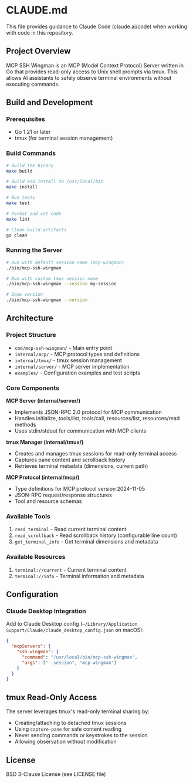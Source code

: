# CLAUDE.md

This file provides guidance to Claude Code (claude.ai/code) when working with code in this repository.

## Project Overview

MCP SSH Wingman is an MCP (Model Context Protocol) Server written in Go that provides read-only access to Unix shell prompts via tmux. This allows AI assistants to safely observe terminal environments without executing commands.

## Build and Development

### Prerequisites
- Go 1.21 or later
- tmux (for terminal session management)

### Build Commands
```bash
# Build the binary
make build

# Build and install to /usr/local/bin
make install

# Run tests
make test

# Format and vet code
make lint

# Clean build artifacts
go clean
```

### Running the Server
```bash
# Run with default session name (mcp-wingman)
./bin/mcp-ssh-wingman

# Run with custom tmux session name
./bin/mcp-ssh-wingman --session my-session

# Show version
./bin/mcp-ssh-wingman --version
```

## Architecture

### Project Structure
- `cmd/mcp-ssh-wingman/` - Main entry point
- `internal/mcp/` - MCP protocol types and definitions
- `internal/tmux/` - tmux session management
- `internal/server/` - MCP server implementation
- `examples/` - Configuration examples and test scripts

### Core Components

**MCP Server (internal/server/)**
- Implements JSON-RPC 2.0 protocol for MCP communication
- Handles initialize, tools/list, tools/call, resources/list, resources/read methods
- Uses stdin/stdout for communication with MCP clients

**tmux Manager (internal/tmux/)**
- Creates and manages tmux sessions for read-only terminal access
- Captures pane content and scrollback history
- Retrieves terminal metadata (dimensions, current path)

**MCP Protocol (internal/mcp/)**
- Type definitions for MCP protocol version 2024-11-05
- JSON-RPC request/response structures
- Tool and resource schemas

### Available Tools
1. `read_terminal` - Read current terminal content
2. `read_scrollback` - Read scrollback history (configurable line count)
3. `get_terminal_info` - Get terminal dimensions and metadata

### Available Resources
1. `terminal://current` - Current terminal content
2. `terminal://info` - Terminal information and metadata

## Configuration

### Claude Desktop Integration
Add to Claude Desktop config (`~/Library/Application Support/Claude/claude_desktop_config.json` on macOS):
```json
{
  "mcpServers": {
    "ssh-wingman": {
      "command": "/usr/local/bin/mcp-ssh-wingman",
      "args": ["--session", "mcp-wingman"]
    }
  }
}
```

## tmux Read-Only Access

The server leverages tmux's read-only terminal sharing by:
- Creating/attaching to detached tmux sessions
- Using `capture-pane` for safe content reading
- Never sending commands or keystrokes to the session
- Allowing observation without modification

## License

BSD 3-Clause License (see LICENSE file)
